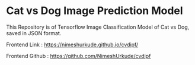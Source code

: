 # Cat vs Dog Image Prediction Model

This Repository is of Tensorflow Image Classification Model of Cat vs Dog, saved in JSON format.

Frontend Link : https://nimeshurkude.github.io/cvdipf/

Frontend Github : https://github.com/NimeshUrkude/cvdipf

